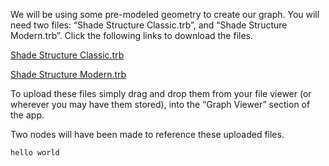 We will be using some pre-modeled geometry to create our graph. You will need two files: “Shade Structure Classic.trb”, and “Shade Structure Modern.trb”. Click the following links to download the files.

[Shade Structure Classic.trb](https://drive.google.com/uc?export=download&id=1e-X8gAnYoE4CbOdZrq1SJEO8sAMoDPfE)

[Shade Structure Modern.trb](https://drive.google.com/uc?export=download&id=1_PVFo63Ek37apnUTKDx4xj47RYTKWeAd)

To upload these files simply drag and drop them from your file viewer (or wherever you may have them stored), into the “Graph Viewer” section of the app.

Two nodes will have been made to reference these uploaded files.


```
hello world
```